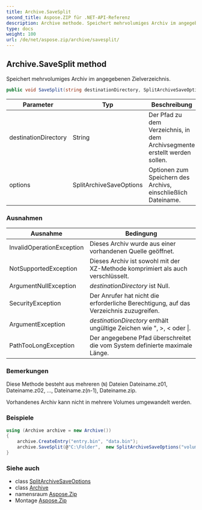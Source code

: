 ```yaml
---
title: Archive.SaveSplit
second_title: Aspose.ZIP für .NET-API-Referenz
description: Archive methode. Speichert mehrvolumiges Archiv im angegebenen Zielverzeichnis.
type: docs
weight: 100
url: /de/net/aspose.zip/archive/savesplit/
---
```

## Archive.SaveSplit method

Speichert mehrvolumiges Archiv im angegebenen Zielverzeichnis.

```csharp
public void SaveSplit(string destinationDirectory, SplitArchiveSaveOptions options)
```

| Parameter | Typ | Beschreibung |
| --- | --- | --- |
| destinationDirectory | String | Der Pfad zu dem Verzeichnis, in dem Archivsegmente erstellt werden sollen. |
| options | SplitArchiveSaveOptions | Optionen zum Speichern des Archivs, einschließlich Dateiname. |

### Ausnahmen

| Ausnahme | Bedingung |
| --- | --- |
| InvalidOperationException | Dieses Archiv wurde aus einer vorhandenen Quelle geöffnet. |
| NotSupportedException | Dieses Archiv ist sowohl mit der XZ-Methode komprimiert als auch verschlüsselt. |
| ArgumentNullException | *destinationDirectory* ist Null. |
| SecurityException | Der Anrufer hat nicht die erforderliche Berechtigung, auf das Verzeichnis zuzugreifen. |
| ArgumentException | *destinationDirectory* enthält ungültige Zeichen wie ", &gt;, &lt; oder &#x7C;. |
| PathTooLongException | Der angegebene Pfad überschreitet die vom System definierte maximale Länge. |

### Bemerkungen

Diese Methode besteht aus mehreren (`N`) Dateien Dateiname.z01, Dateiname.z02, ..., Dateiname.z(n-1), Dateiname.zip.

Vorhandenes Archiv kann nicht in mehrere Volumes umgewandelt werden.

### Beispiele

```csharp
using (Archive archive = new Archive())
{
    archive.CreateEntry("entry.bin", "data.bin");
    archive.SaveSplit(@"C:\Folder",  new SplitArchiveSaveOptions("volume", 65536));
}
```

### Siehe auch

* class [SplitArchiveSaveOptions](../../../aspose.zip.saving/splitarchivesaveoptions/)
* class [Archive](../)
* namensraum [Aspose.Zip](../../archive/)
* Montage [Aspose.Zip](../../../)


